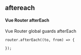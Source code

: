 ## aftereach
#### Vue Router afterEach
Vue Router global guards afterEach
```
router.afterEach((to, from) => {
	
});
```